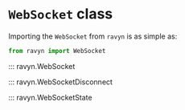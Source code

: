 # **`WebSocket`** class

Importing the `WebSocket` from `ravyn` is as simple as:

```python
from ravyn import WebSocket
```

::: ravyn.WebSocket

::: ravyn.WebSocketDisconnect

::: ravyn.WebSocketState
